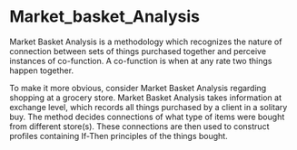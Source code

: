 # Market_basket_Analysis
Market Basket Analysis is a methodology which recognizes the nature of connection between sets of things purchased together and perceive instances of co-function. A co-function is when at any rate two things happen together. 

To make it more obvious, consider Market Basket Analysis regarding shopping at a grocery store. Market Basket Analysis takes information at exchange level, which records all things purchased by a client in a solitary buy. The method decides connections of what type of items were bought from different store(s). These connections are then used to construct profiles containing If-Then principles of the things bought.
